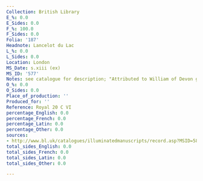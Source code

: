 ```yaml
---
Collection: British Library
E_%: 0.0
E_Sides: 0.0
F_%: 100.0
F_Sides: 0.0
Folia: '187'
Headnote: Lancelot du Lac
L_%: 0.0
L_Sides: 0.0
Location: London
MS_Date: s.xiii (ex)
MS_ID: '577'
Notes: see catalogue for description; "Attributed to William of Devon group by Morgan"
O_%: 0.0
O_Sides: 0.0
Place_of_production: ''
Produced_for: ''
Reference: Royal 20 C VI
percentage_English: 0.0
percentage_French: 0.0
percentage_Latin: 0.0
percentage_Other: 0.0
sources:
- http://www.bl.uk/catalogues/illuminatedmanuscripts/record.asp?MSID=5838&CollID=16&NStart=200306
total_sides_English: 0.0
total_sides_French: 0.0
total_sides_Latin: 0.0
total_sides_Other: 0.0

---
```

